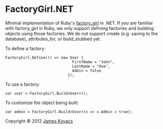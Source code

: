 FactoryGirl.NET
===============
Minimal implementation of Ruby's [factory\_girl](http://github.com/thoughtbot/factory_girl) in .NET.
If you are familiar with factory\_girl in Ruby, we only support defining factories and building objects
using those factories. We do not support create (e.g. saving to the database), attributes\_for, or 
build\_stubbed yet.

To define a factory:

    FactoryGirl.Define(() => new User {
                                  FirstName = "John",
                                  LastName = "Doe",
                                  Admin = false
                                });

To use a factory:

    var user = FactoryGirl.Build<User>();

To customize the object being built:

    var admin = FactoryGirl.Build<User>(x => x.Admin = true);

Copyright &copy; 2012 [James Kovacs](http://jameskovacs.com)

